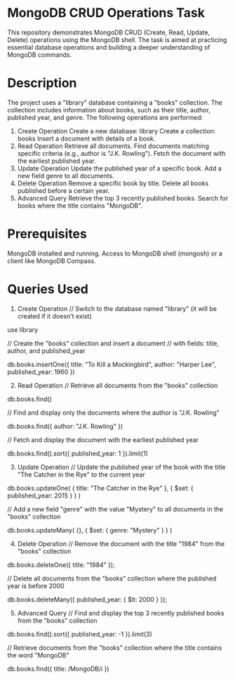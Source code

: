 # MongoDB CRUD Operations Task
This repository demonstrates MongoDB CRUD (Create, Read, Update, Delete) operations using the MongoDB shell. The task is aimed at practicing essential database operations and building a deeper understanding of MongoDB commands.

# Description
The project uses a "library" database containing a "books" collection. The collection includes information about books, such as their title, author, published year, and genre. The following operations are performed:

1. Create Operation
Create a new database: library
Create a collection: books
Insert a document with details of a book.
2. Read Operation
Retrieve all documents.
Find documents matching specific criteria (e.g., author is "J.K. Rowling").
Fetch the document with the earliest published year.
3. Update Operation
Update the published year of a specific book.
Add a new field genre to all documents.
4. Delete Operation
Remove a specific book by title.
Delete all books published before a certain year.
5. Advanced Query
Retrieve the top 3 recently published books.
Search for books where the title contains "MongoDB".

# Prerequisites
MongoDB installed and running.
Access to MongoDB shell (mongosh) or a client like MongoDB Compass.

# Queries Used
1. Create Operation
// Switch to the database named "library" (it will be created if it doesn't exist)

use library

// Create the "books" collection and insert a document
// with fields: title, author, and published_year

db.books.insertOne({
    title: "To Kill a Mockingbird",
    author: "Harper Lee",
    published_year: 1960
})

2. Read Operation
// Retrieve all documents from the "books" collection

db.books.find()

// Find and display only the documents where the author is "J.K. Rowling"

db.books.find({ author: "J.K. Rowling" })

// Fetch and display the document with the earliest published year

db.books.find().sort({ published_year: 1 }).limit(1)

3. Update Operation
// Update the published year of the book with the title "The Catcher in the Rye" to the current year

db.books.updateOne(
    { title: "The Catcher in the Rye" },
    { $set: { published_year: 2015 } }
)

// Add a new field "genre" with the value "Mystery" to all documents in the "books" collection

db.books.updateMany(
    {},
    { $set: { genre: "Mystery" } }
)

4. Delete Operation
// Remove the document with the title "1984" from the "books" collection

db.books.deleteOne({ title: "1984" });

// Delete all documents from the "books" collection where the published year is before 2000

db.books.deleteMany({ published_year: { $lt: 2000 } });

5. Advanced Query
// Find and display the top 3 recently published books from the "books" collection

db.books.find().sort({ published_year: -1 }).limit(3)

// Retrieve documents from the "books" collection where the title contains the word "MongoDB"

db.books.find({ title: /MongoDB/i })

